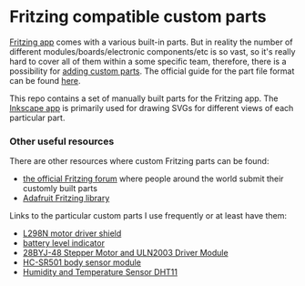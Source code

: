 # Fritzing compatible custom parts

[Fritzing app](https://fritzing.org/) comes with a various built-in parts. But in reality the number of different modules/boards/electronic components/etc is so vast, so it's really hard to cover all of them within a some specific team, therefore, there is a possibility for [adding custom parts](https://fritzing.org/learning/tutorials/creating-custom-parts). The official guide for the part file format can be found [here](https://github.com/fritzing/fritzing-app/wiki/2.1-Part-file-format).

This repo contains a set of manually built parts for the Fritzing app. The [Inkscape app](https://inkscape.org/) is primarily used for drawing SVGs for different views of each particular part.

### Other useful resources

There are other resources where custom Fritzing parts can be found:

- [the official Fritzing forum](https://forum.fritzing.org/c/parts-submit/23) where people around the world submit their customly built parts
- [Adafruit Fritzing library](https://github.com/adafruit/Fritzing-Library)

Links to the particular custom parts I use frequently or at least have them:
- [L298N motor driver shield](https://forum.fritzing.org/t/h-bridge-with-l298n-motor-driver/7711/2)
- [battery level indicator](https://forum.fritzing.org/t/can-someone-help-me-with-the-part-for-battery-level-indicator/15386)
- [28BYJ-48 Stepper Motor and ULN2003 Driver Module](https://forum.fritzing.org/t/28byj-48-stepper-motor-and-uln2003-driver-module/12883)
- [HC-SR501 body sensor module](https://forum.fritzing.org/t/a-problem-about-hc-sr501-body-sensor-module/15793)
- [Humidity and Temperature Sensor DHT11](https://forum.fritzing.org/t/humidity-and-temperature-sensor-dht11/6307)
